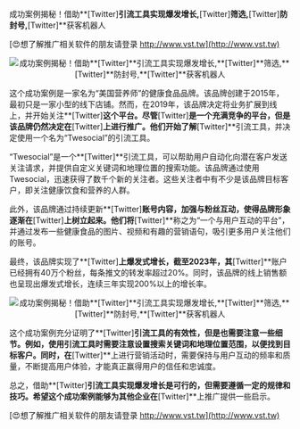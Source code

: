 成功案例揭秘！借助**[Twitter]**引流工具实现爆发增长,**[Twitter]**筛选,**[Twitter]**防封号,**[Twitter]**获客机器人

[😍想了解推广相关软件的朋友请登录 http://www.vst.tw](http://www.vst.tw)

 <center><img src="https://vst.tw/MP4/tuiguang/png/8.png" alt="成功案例揭秘！借助**[Twitter]**引流工具实现爆发增长,**[Twitter]**筛选,**[Twitter]**防封号,**[Twitter]**获客机器人"></center>

这个成功案例是一家名为“美国营养师”的健康食品品牌。该品牌创建于2015年，最初只是一家小型的线下店铺。然而，在2019年，该品牌决定将业务扩展到线上，并开始关注**[Twitter]**这个平台。尽管**[Twitter]**是一个充满竞争的平台，但是该品牌仍然决定在**[Twitter]**上进行推广。他们开始了解**[Twitter]**引流工具，并决定使用一个名为“Twesocial”的引流工具。

“Twesocial”是一个**[Twitter]**引流工具，可以帮助用户自动化向潜在客户发送关注请求，并提供自定义关键词和地理位置的搜索功能。该品牌通过使用Twesocial，迅速获得了数千个新的关注者。这些关注者中有不少是该品牌目标客户，即关注健康饮食和营养的人群。

此外，该品牌通过持续更新**[Twitter]**账号内容，加强与粉丝互动，使得品牌形象逐渐在**[Twitter]**上树立起来。他们将**[Twitter]**称之为“一个与用户互动的平台”，并通过发布一些健康食品的图片、视频和有趣的营销语句，吸引更多用户关注他们的账号。

最终，该品牌实现了**[Twitter]**上爆发式增长，截至2023年，其**[Twitter]**账户已经拥有40万个粉丝，每条推文的转发率超过20%。同时，该品牌的线上销售额也呈现出爆发式增长，连续三年实现200%以上的增长率。

 <center><img src="https://vst.tw/MP4/tuiguang/png/1.png" alt="成功案例揭秘！借助**[Twitter]**引流工具实现爆发增长,**[Twitter]**筛选,**[Twitter]**防封号,**[Twitter]**获客机器人"></center>

这个成功案例充分证明了**[Twitter]**引流工具的有效性，但是也需要注意一些细节。例如，使用引流工具时需要注意设置搜索关键词和地理位置范围，以便找到目标客户。同时，在**[Twitter]**上进行营销活动时，需要保持与用户互动的频率和质量，不断提高用户体验，才能真正赢得用户的信任和忠诚度。

总之，借助**[Twitter]**引流工具实现爆发增长是可行的，但需要遵循一定的规律和技巧。希望这个成功案例能够为其他企业在**[Twitter]**上推广提供一些启示。

[😍想了解推广相关软件的朋友请登录 http://www.vst.tw](http://www.vst.tw)



